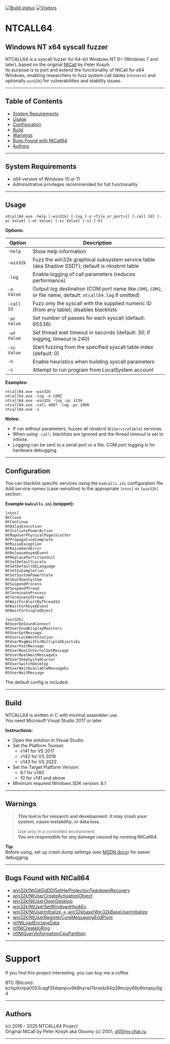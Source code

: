[![Build status](https://ci.appveyor.com/api/projects/status/7aio324c7pkmqxfm?svg=true)](https://ci.appveyor.com/project/hfiref0x/ntcall64)
[![Visitors](https://api.visitorbadge.io/api/visitors?path=github.com%2Fhfiref0x%2Fntcall&countColor=%23263759&style=flat)](https://visitorbadge.io/status?path=github.com%2Fhfiref0x%2Fntcall)

# NTCALL64
## Windows NT x64 syscall fuzzer

NTCALL64 is a syscall fuzzer for 64-bit Windows NT 6+ (Windows 7 and later), based on the original [NtCall](http://gl00my.chat.ru/) by Peter Kosyh.  
Its purpose is to port and extend the functionality of NtCall for x64 Windows, enabling researchers to fuzz system call tables (`ntoskrnl` and optionally `win32k`) for vulnerabilities and stability issues.

---

## Table of Contents

- [System Requirements](#system-requirements)
- [Usage](#usage)
- [Configuration](#configuration)
- [Build](#build)
- [Warnings](#warnings)
- [Bugs Found with NtCall64](#bugs-found-with-ntcall64)
- [Authors](#authors)

---

## System Requirements

- x64 version of Windows 10 or 11
- Administrative privileges recommended for full functionality

---

## Usage

```
ntcall64.exe -help [-win32k] [-log [-o <file_or_port>]] [-call Id] [-pc Value] [-wt Value] [-sc Value] [-s] [-h]
```

**Options:**

| Option          | Description                                                                                                  |
|-----------------|-------------------------------------------------------------------------------------------------------------|
| `-help`         | Show help information                                                                                        |
| `-win32k`       | Fuzz the win32k graphical subsystem service table (aka Shadow SSDT); default is ntoskrnl table              |
| `-log`          | Enable logging of call parameters (reduces performance)                                                      |
| `-o Value`      | Output log destination (COM port name like `COM1`, `COM2`, or file name, default: `ntcall64.log` if omitted)|
| `-call Id`      | Fuzz only the syscall with the supplied numeric ID (from any table); disables blacklists                     |
| `-pc Value`     | Set number of passes for each syscall (default: 65536)                                                      |
| `-wt Value`     | Set thread wait timeout in seconds (default: 30; if logging, timeout is 240)                                |
| `-sc Value`     | Start fuzzing from the specified syscall table index (default: 0)                                            |
| `-h`            | Enable heuristics when building syscall parameters                                                           |
| `-s`            | Attempt to run program from LocalSystem account                                                             |

**Examples:**
```
ntcall64.exe -win32k
ntcall64.exe -log -o COM2
ntcall64.exe -win32k -log -pc 1234
ntcall64.exe -call 4097 -log -pc 1000
ntcall64.exe -s
```

**Notes:**
- If run without parameters, fuzzes all ntoskrnl (`KiServiceTable`) services.
- When using `-call`, blacklists are ignored and the thread timeout is set to infinite.
- Logging can be sent to a serial port or a file. COM port logging is for hardware debugging.

---

## Configuration

You can blacklist specific services using the `badcalls.ini` configuration file.  
Add service names (case-sensitive) to the appropriate `[ntos]` or `[win32k]` section.

**Example `badcalls.ini` (snippet):**
```
[ntos]
NtClose
NtContinue
NtDelayExecution
NtInitiatePowerAction
NtMapUserPhysicalPagesScatter
NtPropagationComplete
NtRaiseException
NtRaiseHardError
NtReleaseKeyedEvent
NtReplacePartitionUnit
NtSetDefaultLocale
NtSetDefaultUILanguage
NtSetIoCompletion
NtSetSystemPowerState
NtShutdownSystem
NtSuspendProcess
NtSuspendThread
NtTerminateProcess
NtTerminateThread
NtWaitForAlertByThreadId
NtWaitForKeyedEvent
NtWaitForSingleObject

[win32k]
NtUserDoSoundConnect
NtUserEnumDisplayMonitors
NtUserGetMessage
NtUserLockWorkStation
NtUserMsgWaitForMultipleObjectsEx
NtUserPostMessage
NtUserRealInternalGetMessage
NtUserRealWaitMessageEx
NtUserShowSystemCursor
NtUserSwitchDesktop
NtUserWaitAvailableMessageEx
NtUserWaitMessage
```
The default config is included.

---

## Build

NTCALL64 is written in C with minimal assembler use.  
You need Microsoft Visual Studio 2017 or later.

**Instructions:**
- Open the solution in Visual Studio.
- Set the Platform Toolset:
  - v141 for VS 2017
  - v142 for VS 2019
  - v143 for VS 2022
- Set the Target Platform Version:
  - 8.1 for v140
  - 10 for v141 and above
- Minimum required Windows SDK version: 8.1

---

## Warnings

> **This tool is for research and development. It may crash your system, cause instability, or data loss.**
>
> Use only in a controlled environment.  
> **You are responsible for any damage caused by running NtCall64.**

**Tip:**  
Before using, set up crash dump settings (see [MSDN docs](https://learn.microsoft.com/en-us/windows-hardware/drivers/debugger/enabling-a-kernel-mode-dump-file)) for easier debugging.

---

## Bugs Found with NtCall64

- [win32k!NtGdiDdDDISetHwProtectionTeardownRecovery](https://gist.githubusercontent.com/hfiref0x/6901a8e571946e84d8adb1c6f720fdad/raw/63c27cc71828969f7802ad5f7677f2bafe6d84fb/gistfile1.txt)
- [win32k!NtUserCreateActivationObject](https://gist.githubusercontent.com/hfiref0x/23a2331588e7765664f50cac26cf0637/raw/49457ef5e30049b6b4ca392e489aaceaafe2b280/NtUserCreateActivationObject.cpp)
- [win32k!NtUserOpenDesktop](https://gist.githubusercontent.com/hfiref0x/6e726b352da7642fc5b84bf6ebce0007/raw/8df05220f194da4980f401e15a0efdb7694deb26/NtUserOpenDesktop.c)
- [win32k!NtUserSetWindowsHookEx](https://gist.github.com/hfiref0x/8ecfbcc0a7afcc9917cef093ef3a18b2)
- [win32k!NtUserInitialize → win32kbase!Win32kBaseUserInitialize](https://gist.github.com/hfiref0x/f731e690e6155c6763b801ce0e497db7)
- [win32k!NtUserRegisterCoreMessagingEndPoint](https://gist.github.com/hfiref0x/0344e5e99e6eb43bda58c9525418cf30)
- [nt!NtLoadEnclaveData](https://gist.githubusercontent.com/hfiref0x/1ac328a8e73d053012e02955d38e36a8/raw/b26174f8b7b68506d62308ce4327dfc573b8aa26/main.c)
- [nt!NtCreateIoRing](https://gist.github.com/hfiref0x/bd6365a7cfa881da0e9c9e7a917a051b)
- [nt!NtQueryInformationCpuPartition](https://gist.github.com/hfiref0x/48bdc12241d0a981a6da473e979c8aff)

---

# Support

If you find this project interesting, you can buy me a coffee

BTC (Bitcoin): bc1qzkvtpa0053cagf35dqmpvv9k8hyrwl7krwdz84q39mcpy68y6tmqsju0g4

---

## Authors

(c) 2016 - 2025 NTCALL64 Project  
Original NtCall by Peter Kosyh aka Gloomy (c) 2001, [gl00my.chat.ru](http://gl00my.chat.ru/)

---
